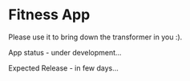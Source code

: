 # Fitness App

Please use it to bring down the transformer in you :). 

App status - under development...

Expected Release - in few days...
